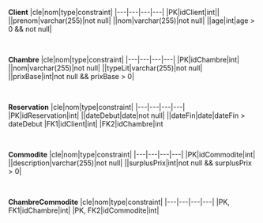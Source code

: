 **Client**
|cle|nom|type|constraint|
|---|---|---|---|
|PK|idClient|int||
||prenom|varchar(255)|not null|
||nom|varchar(255)|not null|
||age|int|age > 0 && not null|

<br>

**Chambre**
|cle|nom|type|constraint|
|---|---|---|---|
|PK|idChambre|int|
||nom|varchar(255)|not null|
||typeLit|varchar(255)|not null|
||prixBase|int|not null && prixBase > 0|

<br>

**Reservation**
|cle|nom|type|constraint|
|---|---|---|---|
|PK|idReservation|int|
||dateDebut|date|not null|
||dateFin|date|dateFin > dateDebut
|FK1|idClient|int|
|FK2|idChambre|int

<br>

**Commodite**
|cle|nom|type|constraint|
|---|---|---|---|
|PK|idCommodite|int|
||description|varchar(255)|not null|
||surplusPrix|int|not null && surplusPrix > 0|

<br>

**ChambreCommodite**
|cle|nom|type|constraint|
|---|---|---|---|
|PK, FK1|idChambre|int|
|PK, FK2|idCommodite|int|